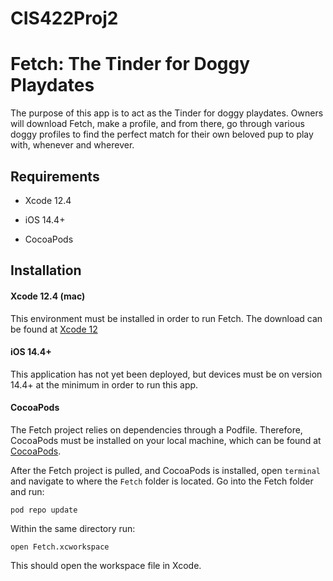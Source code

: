 # CIS422Proj2

# Fetch: The Tinder for Doggy Playdates


The purpose of this app is to act as the Tinder for doggy playdates. Owners will download Fetch, make a profile, and from there, go through various doggy profiles to find the perfect match for their own beloved pup to play with, whenever and wherever.


## Requirements


* Xcode 12.4

* iOS 14.4+

* CocoaPods

## Installation


#### Xcode 12.4 (mac)


This environment must be installed in order to run Fetch. The download can be found at [Xcode 12](https://developer.apple.com/xcode/)


#### iOS 14.4+


This application has not yet been deployed, but devices must be on version 14.4+ at the minimum in order to run this app.


#### CocoaPods


The Fetch project relies on dependencies through a Podfile. Therefore, CocoaPods must be installed on your local machine, which can be found at [CocoaPods](https://cocoapods.org). 


After the Fetch project is pulled, and CocoaPods is installed, open `terminal` and navigate to where the `Fetch` folder is located. Go into the Fetch folder and run:
```
pod repo update
```

Within the same directory run:
```
open Fetch.xcworkspace
```

This should open the workspace file in Xcode. 
